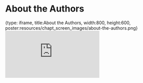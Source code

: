 # About the Authors
 
{type: iframe, title:About the Authors, width:800, height:600, poster:resources/chapt_screen_images/about-the-authors.png}
![](https://datatrail-jhu.github.io/08_data/no_toc/about-the-authors.html)
 

 
